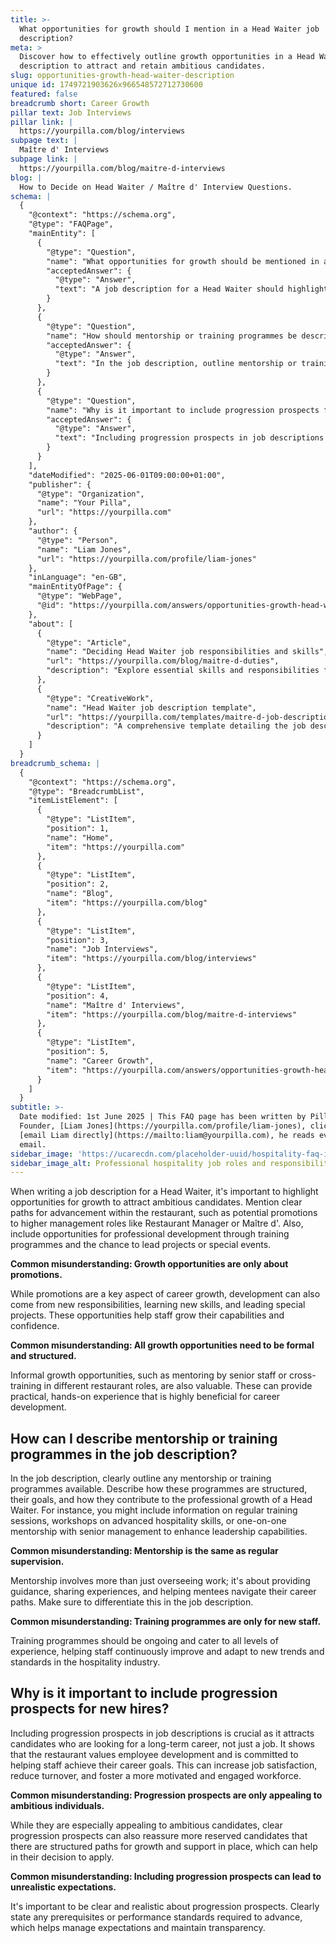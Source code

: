 ```yaml
---
title: >-
  What opportunities for growth should I mention in a Head Waiter job
  description?
meta: >
  Discover how to effectively outline growth opportunities in a Head Waiter job
  description to attract and retain ambitious candidates.
slug: opportunities-growth-head-waiter-description
unique id: 1749721903626x966548572712730600
featured: false
breadcrumb short: Career Growth
pillar text: Job Interviews
pillar link: |
  https://yourpilla.com/blog/interviews
subpage text: |
  Maître d' Interviews
subpage link: |
  https://yourpilla.com/blog/maitre-d-interviews
blog: |
  How to Decide on Head Waiter / Maître d' Interview Questions.
schema: |
  {
    "@context": "https://schema.org",
    "@type": "FAQPage",
    "mainEntity": [
      {
        "@type": "Question",
        "name": "What opportunities for growth should be mentioned in a Head Waiter job description?",
        "acceptedAnswer": {
          "@type": "Answer",
          "text": "A job description for a Head Waiter should highlight opportunities for growth to attract ambitious candidates. Include clear paths for advancement within the restaurant, potential promotions to roles like Restaurant Manager or Maître d', opportunities for professional development through training programmes, and the chance to lead projects or special events. Informal opportunities, like mentoring by senior staff or cross-training in different roles, are as beneficial as formal training, offering practical experience essential for career development."
        }
      },
      {
        "@type": "Question",
        "name": "How should mentorship or training programmes be described in a Head Waiter job description?",
        "acceptedAnswer": {
          "@type": "Answer",
          "text": "In the job description, outline mentorship or training programmes available, detailing their structure, goals, and contribution to professional growth. Include regular training sessions, workshops on advanced hospitality skills, or one-on-one mentorship with senior management, which help enhance leadership capabilities and support continuous personal and professional development."
        }
      },
      {
        "@type": "Question",
        "name": "Why is it important to include progression prospects for new hires in a job description?",
        "acceptedAnswer": {
          "@type": "Answer",
          "text": "Including progression prospects in job descriptions attracts candidates looking for a long-term career and shows that the restaurant values employee development. It increases job satisfaction, reduces turnover, and helps build a motivated and engaged workforce. Be clear about prerequisites or performance standards for advancement to manage expectations and maintain transparency."
        }
      }
    ],
    "dateModified": "2025-06-01T09:00:00+01:00",
    "publisher": {
      "@type": "Organization",
      "name": "Your Pilla",
      "url": "https://yourpilla.com"
    },
    "author": {
      "@type": "Person",
      "name": "Liam Jones",
      "url": "https://yourpilla.com/profile/liam-jones"
    },
    "inLanguage": "en-GB",
    "mainEntityOfPage": {
      "@type": "WebPage",
      "@id": "https://yourpilla.com/answers/opportunities-growth-head-waiter-description"
    },
    "about": [
      {
        "@type": "Article",
        "name": "Deciding Head Waiter job responsibilities and skills",
        "url": "https://yourpilla.com/blog/maitre-d-duties",
        "description": "Explore essential skills and responsibilities for a Head Waiter, enhancing recruitment efforts and job role clarity."
      },
      {
        "@type": "CreativeWork",
        "name": "Head Waiter job description template",
        "url": "https://yourpilla.com/templates/maitre-d-job-description",
        "description": "A comprehensive template detailing the job description of a Head Waiter, useful for creating effective and clear job posts."
      }
    ]
  }
breadcrumb_schema: |
  {
    "@context": "https://schema.org",
    "@type": "BreadcrumbList",
    "itemListElement": [
      {
        "@type": "ListItem",
        "position": 1,
        "name": "Home",
        "item": "https://yourpilla.com"
      },
      {
        "@type": "ListItem",
        "position": 2,
        "name": "Blog",
        "item": "https://yourpilla.com/blog"
      },
      {
        "@type": "ListItem",
        "position": 3,
        "name": "Job Interviews",
        "item": "https://yourpilla.com/blog/interviews"
      },
      {
        "@type": "ListItem",
        "position": 4,
        "name": "Maître d' Interviews",
        "item": "https://yourpilla.com/blog/maitre-d-interviews"
      },
      {
        "@type": "ListItem",
        "position": 5,
        "name": "Career Growth",
        "item": "https://yourpilla.com/answers/opportunities-growth-head-waiter-description"
      }
    ]
  }
subtitle: >-
  Date modified: 1st June 2025 | This FAQ page has been written by Pilla
  Founder, [Liam Jones](https://yourpilla.com/profile/liam-jones), click to
  [email Liam directly](https://mailto:liam@yourpilla.com), he reads every
  email.
sidebar_image: 'https://ucarecdn.com/placeholder-uuid/hospitality-faq-image.jpg'
sidebar_image_alt: Professional hospitality job roles and responsibilities
---
```

When writing a job description for a Head Waiter, it's important to highlight opportunities for growth to attract ambitious candidates. Mention clear paths for advancement within the restaurant, such as potential promotions to higher management roles like Restaurant Manager or Maître d'. Also, include opportunities for professional development through training programmes and the chance to lead projects or special events.

**Common misunderstanding: Growth opportunities are only about promotions.**

While promotions are a key aspect of career growth, development can also come from new responsibilities, learning new skills, and leading special projects. These opportunities help staff grow their capabilities and confidence.

**Common misunderstanding: All growth opportunities need to be formal and structured.**

Informal growth opportunities, such as mentoring by senior staff or cross-training in different restaurant roles, are also valuable. These can provide practical, hands-on experience that is highly beneficial for career development.

## How can I describe mentorship or training programmes in the job description?

In the job description, clearly outline any mentorship or training programmes available. Describe how these programmes are structured, their goals, and how they contribute to the professional growth of a Head Waiter. For instance, you might include information on regular training sessions, workshops on advanced hospitality skills, or one-on-one mentorship with senior management to enhance leadership capabilities.

**Common misunderstanding: Mentorship is the same as regular supervision.**

Mentorship involves more than just overseeing work; it's about providing guidance, sharing experiences, and helping mentees navigate their career paths. Make sure to differentiate this in the job description.

**Common misunderstanding: Training programmes are only for new staff.**

Training programmes should be ongoing and cater to all levels of experience, helping staff continuously improve and adapt to new trends and standards in the hospitality industry.

## Why is it important to include progression prospects for new hires?

Including progression prospects in job descriptions is crucial as it attracts candidates who are looking for a long-term career, not just a job. It shows that the restaurant values employee development and is committed to helping staff achieve their career goals. This can increase job satisfaction, reduce turnover, and foster a more motivated and engaged workforce.

**Common misunderstanding: Progression prospects are only appealing to ambitious individuals.**

While they are especially appealing to ambitious candidates, clear progression prospects can also reassure more reserved candidates that there are structured paths for growth and support in place, which can help in their decision to apply.

**Common misunderstanding: Including progression prospects can lead to unrealistic expectations.**

It's important to be clear and realistic about progression prospects. Clearly state any prerequisites or performance standards required to advance, which helps manage expectations and maintain transparency.
